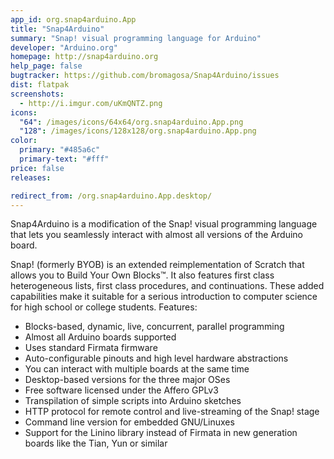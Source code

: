 ```yaml
---
app_id: org.snap4arduino.App
title: "Snap4Arduino"
summary: "Snap! visual programming language for Arduino"
developer: "Arduino.org"
homepage: http://snap4arduino.org
help_page: false
bugtracker: https://github.com/bromagosa/Snap4Arduino/issues
dist: flatpak
screenshots:
  - http://i.imgur.com/uKmQNTZ.png
icons:
  "64": /images/icons/64x64/org.snap4arduino.App.png
  "128": /images/icons/128x128/org.snap4arduino.App.png
color:
  primary: "#485a6c"
  primary-text: "#fff"
price: false
releases:

redirect_from: /org.snap4arduino.App.desktop/
---
```


<p>Snap4Arduino is a modification of the Snap! visual programming language that lets you seamlessly interact with almost all versions of the Arduino board.</p>
<p>Snap! (formerly BYOB) is an extended reimplementation of Scratch that allows you to Build Your Own Blocks™. It also features first class heterogeneous lists, first class procedures, and continuations. These added capabilities make it suitable for a serious introduction to computer science for high school or college students. Features:</p>
<ul>
<li>Blocks-based, dynamic, live, concurrent, parallel programming</li>
<li>Almost all Arduino boards supported</li>
<li>Uses standard Firmata firmware</li>
<li>Auto-configurable pinouts and high level hardware abstractions</li>
<li>You can interact with multiple boards at the same time</li>
<li>Desktop-based versions for the three major OSes</li>
<li>Free software licensed under the Affero GPLv3</li>
<li>Transpilation of simple scripts into Arduino sketches</li>
<li>HTTP protocol for remote control and live-streaming of the Snap! stage</li>
<li>Command line version for embedded GNU/Linuxes</li>
<li>Support for the Linino library instead of Firmata in new generation boards like the Tian, Yun or similar</li>
</ul>